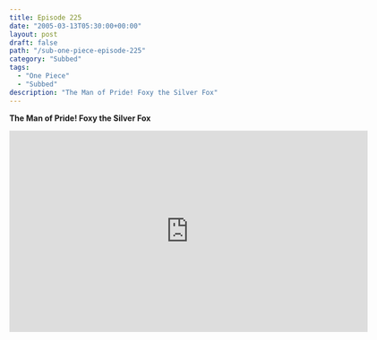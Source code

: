 ```yaml
---
title: Episode 225
date: "2005-03-13T05:30:00+00:00"
layout: post
draft: false
path: "/sub-one-piece-episode-225"
category: "Subbed"
tags:
  - "One Piece"
  - "Subbed"
description: "The Man of Pride! Foxy the Silver Fox"
---
```


**The Man of Pride! Foxy the Silver Fox**

<iframe width="640" height="360" src="https://www.rapidvideo.com/e/FXQGWNEXU5" frameborder="0" marginwidth=0 marginheight=0 scrolling=no allowfullscreen></iframe>

